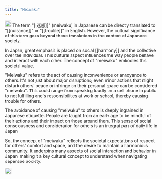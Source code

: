 ```yaml
---
title: "Meiwaku"
---
```


<img src='https://scrapbox.io/api/pages/nishio-en/gpt/icon' alt='gpt.icon' height="19.5"/> The term "[[迷惑]]" (meiwaku) in Japanese can be directly translated to "[[nuisance]]" or "[[trouble]]" in English. However, the cultural significance of this term goes beyond these translations in the context of Japanese society.

In Japan, great emphasis is placed on social [[harmony]] and the collective over the individual. This cultural aspect influences the way people behave and interact with each other. The concept of "meiwaku" embodies this societal value.

"Meiwaku" refers to the act of causing inconvenience or annoyance to others. It's not just about major disruptions; even minor actions that might disturb others' peace or infringe on their personal space can be considered "meiwaku". This could range from speaking loudly on a cell phone in public to not fulfilling one's responsibilities at work or school, thereby causing trouble for others.

The avoidance of causing "meiwaku" to others is deeply ingrained in Japanese etiquette. People are taught from an early age to be mindful of their actions and their impact on those around them. This sense of social consciousness and consideration for others is an integral part of daily life in Japan.

So, the concept of "meiwaku" reflects the societal expectations of respect for others' comfort and space, and the desire to maintain a harmonious community. It underpins many aspects of social interaction and behavior in Japan, making it a key cultural concept to understand when navigating Japanese society.

<img src='https://scrapbox.io/api/pages/nishio-en/en/icon' alt='en.icon' height="19.5"/>

